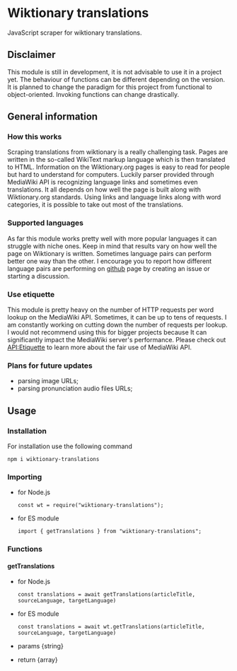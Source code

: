 # Wiktionary translations

JavaScript scraper for wiktionary translations.

## Disclaimer

This module is still in development, it is not advisable to use it in a project yet. The behaviour of functions can be different depending on the version. It is planned to change the paradigm for this project from functional to object-oriented. Invoking functions can change drastically.

## General information

### How this works

Scraping translations from wiktionary is a really challenging task. Pages are written in the so-called WikiText markup language which is then translated to HTML. Information on the Wiktionary.org pages is easy to read for people but hard to understand for computers. Luckily parser provided through MediaWiki API is recognizing language links and sometimes even translations. It all depends on how well the page is built along with Wiktionary.org standards. Using links and language links along with word categories, it is possible to take out most of the translations.

### Supported languages

As far this module works pretty well with more popular languages it can struggle with niche ones. Keep in mind that results vary on how well the page on Wiktionary is written. Sometimes language pairs can perform better one way than the other. I encourage you to report how different language pairs are performing on [github](https://github.com/Bar0-dev/wiktionary-translations) page by creating an issue or starting a discussion.

### Use etiquette

This module is pretty heavy on the number of HTTP requests per word lookup on the MediaWiki API. Sometimes, it can be up to tens of requests. I am constantly working on cutting down the number of requests per lookup. I would not recommend using this for bigger projects because It can significantly impact the MediaWiki server's performance. Please check out [API:Etiquette](https://www.mediawiki.org/wiki/API:Etiquette) to learn more about the fair use of MediaWiki API.

### Plans for future updates

- parsing image URLs;
- parsing pronunciation audio files URLs;

## Usage

### Installation

For installation use the following command

`npm i wiktionary-translations`

### Importing

- for Node.js

  `const wt = require("wiktionary-translations");`

- for ES module

  `import { getTranslations } from "wiktionary-translations";`

### Functions

#### getTranslations

- for Node.js

  `const translations = await getTranslations(articleTitle, sourceLanguage, targetLanguage)`

- for ES module

  `const translations = await wt.getTranslations(articleTitle, sourceLanguage, targetLanguage)`

- params {string}
- return {array}
